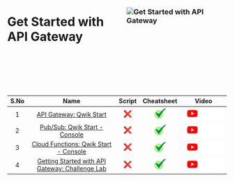 [cross]: /assets/cross.jpg
[tick]: /assets/tick.jpg

### <img src="https://cdn.qwiklabs.com/p4abbcLtmsng92YCgnUZjS41b6t6vr%2FcebRrv0wBroE%3D" alt="Get Started with API Gateway" title="Get Started with API Gateway" align="right" height="160" width="230"/>

# Get Started with API Gateway

<br>
<br>
<br>
<br>
<br>


| S.No | Name | Script | Cheatsheet | Video |
| :--: | :--: | :----: | :--------: | :---: |
| 1 | [API Gateway: Qwik Start](https://www.cloudskillsboost.google/course_templates/662/labs/461584) | [![cross][cross]]() | [![tick][tick]](../../Labs/Cheatsheets/GSP872/CHEATSHEET.md) | <a href=""> <picture> <source media="(prefers-color-scheme: dark)" srcset="../../assets/yt-dark.png"> <source media="(prefers-color-scheme: light)" srcset="../../assets/yt-light.png"> <img alt="YouTube logo" src="../../assets/yt-dark.png"></picture> </a> |
| 2 | [Pub/Sub: Qwik Start - Console](https://www.cloudskillsboost.google/course_templates/662/labs/461585) | [![cross][cross]]() | [![tick][tick]](../../Labs/Cheatsheets/GSP096/CHEATSHEET.md) | <a href=""> <picture> <source media="(prefers-color-scheme: dark)" srcset="../../assets/yt-dark.png"> <source media="(prefers-color-scheme: light)" srcset="../../assets/yt-light.png"> <img alt="YouTube logo" src="../../assets/yt-dark.png"></picture> </a> |
| 3 | [Cloud Functions: Qwik Start - Console](https://www.cloudskillsboost.google/course_templates/662/labs/461586) | [![cross][cross]]() | [![tick][tick]](../../Labs/Cheatsheets/GSP081/CHEATSHEET.md) | <a href=""> <picture> <source media="(prefers-color-scheme: dark)" srcset="../../assets/yt-dark.png"> <source media="(prefers-color-scheme: light)" srcset="../../assets/yt-light.png"> <img alt="YouTube logo" src="../../assets/yt-dark.png"></picture> </a> |
| 4 | [Getting Started with API Gateway: Challenge Lab](https://www.cloudskillsboost.google/course_templates/662/labs/4615871) | [![cross][cross]]() | [![tick][tick]](../../Labs/Cheatsheets/ARC109/CHEATSHEET.md) | <a href=""> <picture> <source media="(prefers-color-scheme: dark)" srcset="../../assets/yt-dark.png"> <source media="(prefers-color-scheme: light)" srcset="../../assets/yt-light.png"> <img alt="YouTube logo" src="../../assets/yt-dark.png"></picture> </a> |